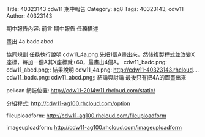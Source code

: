 Title: 40323143 cdw11 期中報告
Category: ag8
Tags: 40323143, cdw11
Author: 40323143

<!-- PELICAN_END_SUMMARY -->
期中報告內容:
前言
期中報告
任務描述

畫出
4a
badc
abcd

協同規劃
任務執行說明
cdw11_4a.png:先把1個A畫出來，然後複製程式並改變X座標，每加一個A其X座標就+60，最畫出4個A。
cdw11_badc.png:
cdw11_abcd.png;:
結果說明
cdw11_4a.png: http://cdw11-40323143.rhcloud....
cdw11_badc.png:
cdw11_abcd.png;:
結論與討論
最後只有把4A的圖畫出來


pelican 網誌位置: <a href="http://cdw11-2014w11.rhcloud.com/static/">http://cdw11-2014w11.rhcloud.com/static/</a>

分組程式: <a href="http://cdw11-ag100.rhcloud.com/option">http://cdw11-ag100.rhcloud.com/option</a>

fileuploadform: <a href="http://cdw11-ag100.rhcloud.com/fileuploadform">http://cdw11-ag100.rhcloud.com/fileuploadform</a>

imageuploadform: <a href="http://cdw11-ag100.rhcloud.com/imageuploadform">http://cdw11-ag100.rhcloud.com/imageuploadform</a>

